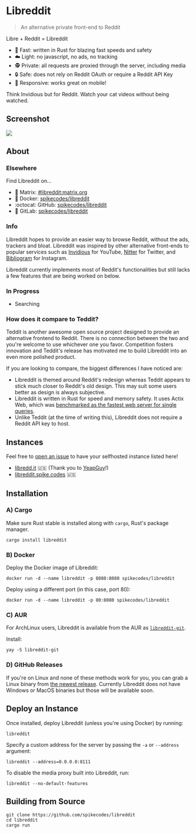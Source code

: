 # Libreddit

> An alternative private front-end to Reddit 

Libre + Reddit = Libreddit

- 🚀 Fast: written in Rust for blazing fast speeds and safety
- ☁️ Light: no javascript, no ads, no tracking
- 🕵 Private: all requests are proxied through the server, including media
- 🔒 Safe: does not rely on Reddit OAuth or require a Reddit API Key 
- 📱 Responsive: works great on mobile!

Think Invidious but for Reddit. Watch your cat videos without being watched.

## Screenshot

![](https://i.ibb.co/Tgjb3w7/image.png)

## About

### Elsewhere
Find Libreddit on...
- 💬 Matrix: [#libreddit:matrix.org](https://matrix.to/#/#libreddit:matrix.org)
- 🐋 Docker: [spikecodes/libreddit](https://hub.docker.com/r/spikecodes/libreddit)
- :octocat: GitHub: [spikecodes/libreddit](https://github.com/spikecodes/libreddit)
- 🦊 GitLab: [spikecodes/libreddit](https://gitlab.com/spikecodes/libreddit)

### Info
Libreddit hopes to provide an easier way to browse Reddit, without the ads, trackers and bloat. Libreddit was inspired by other alternative front-ends to popular services such as [Invidious](https://github.com/iv-org/invidious) for YouTube, [Nitter](https://github.com/zedeus/nitter) for Twitter, and [Bibliogram](https://sr.ht/~cadence/bibliogram/) for Instagram.

Libreddit currently implements most of Reddit's functionalities but still lacks a few features that are being worked on below.

### In Progress
- Searching

### How does it compare to Teddit?

Teddit is another awesome open source project designed to provide an alternative frontend to Reddit. There is no connection between the two and you're welcome to use whichever one you favor. Competition fosters innovation and Teddit's release has motivated me to build Libreddit into an even more polished product.

If you are looking to compare, the biggest differences I have noticed are:
- Libreddit is themed around Reddit's redesign whereas Teddit appears to stick much closer to Reddit's old design. This may suit some users better as design is always subjective.
- Libreddit is written in Rust for speed and memory safety. It uses Actix Web, which was [benchmarked as the fastest web server for single queries](https://www.techempower.com/benchmarks/#hw=ph&test=db).
- Unlike Teddit (at the time of writing this), Libreddit does not require a Reddit API key to host. 

## Instances

Feel free to [open an issue](https://github.com/spikecodes/libreddit/issues/new) to have your selfhosted instance listed here!

- [libredd.it](https://libredd.it) 🇺🇸 (Thank you to [YeapGuy](https://github.com/YeapGuy)!)
- [libreddit.spike.codes](https://libreddit.spike.codes) 🇺🇸

## Installation

### A) Cargo

Make sure Rust stable is installed along with `cargo`, Rust's package manager.

```
cargo install libreddit
```

### B) Docker

Deploy the Docker image of Libreddit:
```
docker run -d --name libreddit -p 8080:8080 spikecodes/libreddit
```

Deploy using a different port (in this case, port 80):
```
docker run -d --name libreddit -p 80:8080 spikecodes/libreddit
```

### C) AUR

For ArchLinux users, Libreddit is available from the AUR as [`libreddit-git`](https://aur.archlinux.org/packages/libreddit-git).

Install:
```
yay -S libreddit-git
```

### D) GitHub Releases

If you're on Linux and none of these methods work for you, you can grab a Linux binary from [the newest release](https://github.com/spikecodes/libreddit/releases/latest).
Currently Libreddit does not have Windows or MacOS binaries but those will be available soon.

## Deploy an Instance

Once installed, deploy Libreddit (unless you're using Docker) by running:

```
libreddit
```

Specify a custom address for the server by passing the `-a` or `--address` argument:
```
libreddit --address=0.0.0.0:8111
```

To disable the media proxy built into Libreddit, run:
```
libreddit --no-default-features
```

## Building from Source

```
git clone https://github.com/spikecodes/libreddit
cd libreddit
cargo run
```
